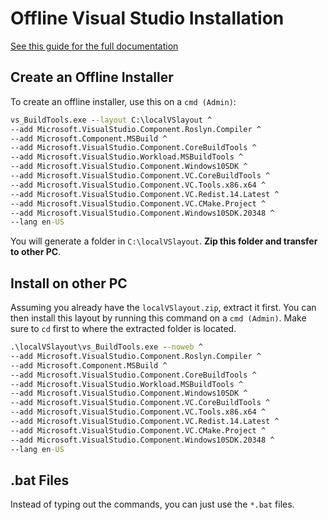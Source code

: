 # Offline Visual Studio Installation

[See this guide for the full documentation](https://docs.microsoft.com/en-us/visualstudio/install/create-an-offline-installation-of-visual-studio?view=vs-2022)

## Create an Offline Installer

To create an offline installer, use this on a `cmd (Admin)`:

```bat
vs_BuildTools.exe --layout C:\localVSlayout ^
--add Microsoft.VisualStudio.Component.Roslyn.Compiler ^
--add Microsoft.Component.MSBuild ^
--add Microsoft.VisualStudio.Component.CoreBuildTools ^
--add Microsoft.VisualStudio.Workload.MSBuildTools ^
--add Microsoft.VisualStudio.Component.Windows10SDK ^
--add Microsoft.VisualStudio.Component.VC.CoreBuildTools ^
--add Microsoft.VisualStudio.Component.VC.Tools.x86.x64 ^
--add Microsoft.VisualStudio.Component.VC.Redist.14.Latest ^
--add Microsoft.VisualStudio.Component.VC.CMake.Project ^
--add Microsoft.VisualStudio.Component.Windows10SDK.20348 ^
--lang en-US
```

You will generate a folder in `C:\localVSlayout`. **Zip this folder and transfer to other PC**.

## Install on other PC

Assuming you already have the `localVSlayout.zip`, extract it first. You can then install this layout by running this command on a `cmd (Admin)`. Make sure to `cd` first to where the extracted folder is located.

```bat
.\localVSlayout\vs_BuildTools.exe --noweb ^
--add Microsoft.VisualStudio.Component.Roslyn.Compiler ^
--add Microsoft.Component.MSBuild ^
--add Microsoft.VisualStudio.Component.CoreBuildTools ^
--add Microsoft.VisualStudio.Workload.MSBuildTools ^
--add Microsoft.VisualStudio.Component.Windows10SDK ^
--add Microsoft.VisualStudio.Component.VC.CoreBuildTools ^
--add Microsoft.VisualStudio.Component.VC.Tools.x86.x64 ^
--add Microsoft.VisualStudio.Component.VC.Redist.14.Latest ^
--add Microsoft.VisualStudio.Component.VC.CMake.Project ^
--add Microsoft.VisualStudio.Component.Windows10SDK.20348 ^
--lang en-US
```

## .bat Files

Instead of typing out the commands, you can just use the `*.bat` files.
